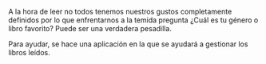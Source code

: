 A la hora de leer no todos tenemos nuestros gustos completamente definidos por lo que enfrentarnos a
la temida pregunta ¿Cuál es tu género o libro favorito? Puede ser una verdadera pesadilla.

Para ayudar, se hace una aplicación en la que se ayudará a gestionar los libros leídos.

